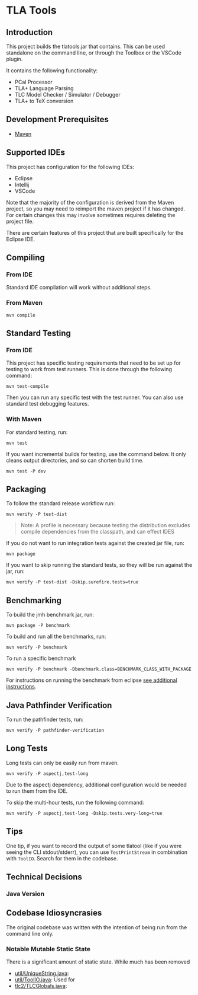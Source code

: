 # TLA Tools
## Introduction
This project builds the tlatools.jar that contains. This can be used standalone on the command line, or through the Toolbox or the VSCode plugin.

It contains the following functionality:

- PCal Processor
- TLA+ Language Parsing
- TLC Model Checker / Simulator / Debugger
- TLA+ to TeX conversion

## Development Prerequisites
- [Maven](https://maven.apache.org/)

## Supported IDEs
This project has configuration for the following IDEs:
- Eclipse
- Intellij
- VSCode

Note that the majority of the configuration is derived from the Maven project, so you may need to reimport the maven project if it has changed. For certain changes this may involve sometimes requires deleting the project file.

There are certain features of this project that are built specifically for the Eclipse IDE.

## Compiling
### From IDE
Standard IDE compilation will work without additional steps.

### From Maven

``` shell
mvn compile
```

## Standard Testing
### From IDE
This project has specific testing requirements that need to be set up for testing to work from test runners. This is done through the following command:

``` shell
mvn test-compile
```

Then you can run any specific test with the test runner. You can also use standard test debugging features.

### With Maven
For standard testing, run:

``` shell
mvn test
```

If you want incremental builds for testing, use the command below. It only cleans output directories, and so can shorten build time.

``` shell
mvn test -P dev
```

## Packaging
To follow the standard release workflow run:

``` shell
mvn verify -P test-dist
```

> Note: A profile is necessary because testing the distribution excludes compile dependencies from the classpath, and can effect IDES

If you do not want to run integration tests against the created jar file, run:
``` shell
mvn package
```

If you want to skip running the standard tests, so they will be run against the jar, run:
``` shell
mvn verify -P test-dist -Dskip.surefire.tests=true
```


## Benchmarking

To build the jmh benchmark jar, run:
``` shell
mvn package -P benchmark
```

To build and run all the benchmarks, run:
``` shell
mvn verify -P benchmark
```

To run a specific benchmark
``` shell
mvn verify -P benchmark -Dbenchmark.class=BENCHMARK_CLASS_WITH_PACKAGE
```

For instructions on running the benchmark from eclipse [see additional instructions](test-benchmark/README.md).

## Java Pathfinder Verification

To run the pathfinder tests, run:

``` shell
mvn verify -P pathfinder-verification
```


## Long Tests

Long tests can only be easily run from maven.

``` shell
mvn verify -P aspectj,test-long
```

Due to the aspectj dependency, additional configuration would be needed to run them from the IDE.

To skip the multi-hour tests, run the following command:

``` shell
mvn verify -P aspectj,test-long -Dskip.tests.very-long=true
```

## Tips

One tip, if you want to record the output of some tlatool (like if you
were seeing the CLI stdout/stderr), you can use `TestPrintStream` in
combination with `ToolIO`. Search for them in the codebase.

## Technical Decisions

### Java Version


## Codebase Idiosyncrasies

The original codebase was written with the intention of being run from the command line only.

### Notable Mutable Static State
There is a significant amount of static state. While much has been removed
- [util/UniqueString.java](src/util/UniqueString.java):
- [util/ToolIO.java](src/util/ToolIO.java): Used for 
- [tlc2/TLCGlobals.java](src/tlc2/TLCGlobals.java):